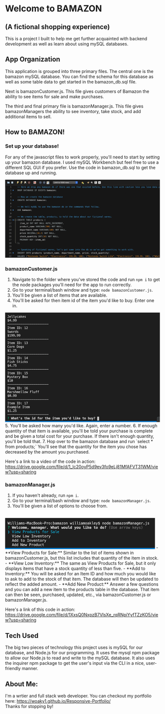# Welcome to BAMAZON
## (A fictional shopping experience)

This is a project I built to help me get further acquainted with backend development as well as learn about using mySQL databases.

## App Organization
This application is grouped into three primary files. The central one is the bamazon mySQL database. You can find the schema for this database as well as some table data to get started in the bamazon_db.sql file.

Next is bamazonCustomer.js. This file gives customers of Bamazon the ability to see items for sale and make purchases.

The third and final primary file is bamazonManager.js. This file gives bamazonManagers the ability to see inventory, take stock, and add additional items to sell.

## How to BAMAZON!

### Set up your database!
For any of the javascript files to work properly, you'll need to start by setting up your bamazon database. I used mySQL Workbench but feel free to use a different SQL GUI if you prefer. Use the code in bamazon_db.sql to get the database up and running.

<img src="images/bamazonMysqlSetup.png" alt="mySQL Workbench image" />

### bamazonCustomer.js
1. Navigate to the folder where you've stored the code and run `npm i` to get the node packages you'll need for the app to run correctly.
2. Go to your terminal/bash window and type:
`node bamazonCustomer.js`.
3. You'll be given a list of items that are available.
4. You'll be asked for then item id of the item you'd like to buy. Enter one in.
<img src="images/bamazonCustomer.png" alt="bamazon customer menu"/>
5. You'll be asked how many you'd like. Again, enter a number.
6. If enough quantity of that item is available, you'll be told your purchase is complete and be given a total cost for your purchase. If there isn't enough quantity, you'll be told that.
7. Hop over to the bamazon database and run `select * from products;` You'll see that the quantity for the item you chose has decreased by the amount you purchased.

Here's a link to a video of the code in action:
<a href="https://drive.google.com/file/d/1_lc20oyP5d9ev3fo9eLj81MfAFVT31WM/view?usp=sharing" target="_blank">https://drive.google.com/file/d/1_lc20oyP5d9ev3fo9eLj81MfAFVT31WM/view?usp=sharing</a>

### bamazonManager.js
1. If you haven't already, run `npm i`.
2. Go to your terminal/bash window and type:
`node bamazonManager.js`.
3. You'll be given a list of options to choose from.
<br/>
<img src="images/bamazonManager.png" alt="bamazon manager menu"/>
    - **View Products for Sale:** Similar to the list of items shown in bamazonCustomer.js, but this list includes that quantity of the item in stock.
    - **View Low Inventory:** The same as View Products for Sale, but it only displays items that have a stock quantity of less than five.
    - **Add to Inventory:** You will be asked for an Item ID and how much you would like to ask to add to the stock of that item. The database will then be updated to reflect the added amount.
    - **Add New Product:** Answer a few questions and you can add a new item to the products table in the database. That item can then be seen, purchased, updated, etc., via bamazonCustomer.js or bamazonManager.js.

Here's a link of this code in action:
<a href="https://drive.google.com/file/d/1XxsQ0NxpzB7VlsXe_rqRNpiYyfTZzKO5/view?usp=sharing" target="_blank">https://drive.google.com/file/d/1XxsQ0NxpzB7VlsXe_rqRNpiYyfTZzKO5/view?usp=sharing</a>

## Tech Used
The big two pieces of technology this project uses is mySQL for our database, and Node.js for our programming. It uses the mysql npm package to allow our Node.js to read and write to the mySQL database. It also uses the inquirer npm package to get the user's input via the CLI in a nice, user-friendly manner.

## About Me:
I'm a wrtier and full stack web developer. You can checkout my portfolio here: <a href="https://woaky1.github.io/Responsive-Portfolio/" target="_blank">https://woaky1.github.io/Responsive-Portfolio/</a>
<br />Thanks for stopping by!